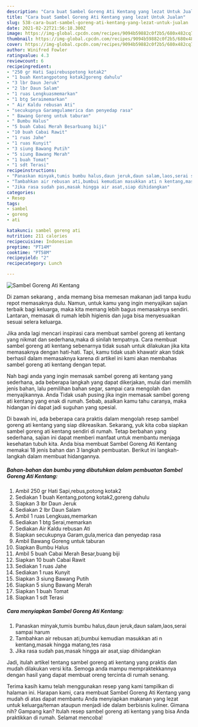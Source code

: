 ```yaml
---
description: "Cara buat Sambel Goreng Ati Kentang yang lezat Untuk Jualan"
title: "Cara buat Sambel Goreng Ati Kentang yang lezat Untuk Jualan"
slug: 538-cara-buat-sambel-goreng-ati-kentang-yang-lezat-untuk-jualan
date: 2021-02-22T21:56:18.300Z
image: https://img-global.cpcdn.com/recipes/9094b59882c0f2b5/680x482cq70/sambel-goreng-ati-kentang-foto-resep-utama.jpg
thumbnail: https://img-global.cpcdn.com/recipes/9094b59882c0f2b5/680x482cq70/sambel-goreng-ati-kentang-foto-resep-utama.jpg
cover: https://img-global.cpcdn.com/recipes/9094b59882c0f2b5/680x482cq70/sambel-goreng-ati-kentang-foto-resep-utama.jpg
author: Winifred Fowler
ratingvalue: 4.3
reviewcount: 6
recipeingredient:
- "250 gr Hati Sapirebuspotong kotak2"
- "1 buah Kentangpotong kotak2goreng dahulu"
- "3 lbr Daun Jeruk"
- "2 lbr Daun Salam"
- "1 ruas Lengkuasmemarkan"
- "1 btg Seraimemarkan"
- " Air Kaldu rebusan Ati"
- "secukupnya Garamgulamerica dan penyedap rasa"
- " Bawang Goreng untuk taburan"
- " Bumbu Halus"
- "5 buah Cabai Merah Besarbuang biji"
- "10 buah Cabai Rawit"
- "1 ruas Jahe"
- "1 ruas Kunyit"
- "3 siung Bawang Putih"
- "5 siung Bawang Merah"
- "1 buah Tomat"
- "1 sdt Terasi"
recipeinstructions:
- "Panaskan minyak,tumis bumbu halus,daun jeruk,daun salam,laos,serai sampai harum"
- "Tambahkan air rebusan ati,bumbui kemudian masukkan ati n kentang,masak hingga matang,tes rasa"
- "Jika rasa sudah pas,masak hingga air asat,siap dihidangkan"
categories:
- Resep
tags:
- sambel
- goreng
- ati

katakunci: sambel goreng ati 
nutrition: 211 calories
recipecuisine: Indonesian
preptime: "PT14M"
cooktime: "PT58M"
recipeyield: "2"
recipecategory: Lunch

---
```



![Sambel Goreng Ati Kentang](https://img-global.cpcdn.com/recipes/9094b59882c0f2b5/680x482cq70/sambel-goreng-ati-kentang-foto-resep-utama.jpg)

Di zaman  sekarang , anda memang bisa memesan makanan jadi tanpa kudu repot memasaknya dulu. Namun, untuk kamu yang ingin menyajikan sajian terbaik bagi keluarga, maka kita memang lebih bagus memasaknya sendiri. Lantaran, memasak di rumah lebih higienis dan juga bisa menyesuaikan sesuai selera keluarga.

Jika anda lagi mencari inspirasi cara membuat sambel goreng ati kentang yang nikmat dan sederhana,maka di sinilah tempatnya. Cara membuat sambel goreng ati kentang  sebenarnya tidak susah untuk dilakukan jika kita memasaknya dengan hati-hati. Tapi, kamu tidak usah khawatir akan tidak berhasil dalam memasaknya 
karena di artikel ini kami akan membahas sambel goreng ati kentang dengan tepat.  



Nah bagi anda yang ingin memasak sambel goreng ati kentang yang sederhana, ada beberapa langkah yang dapat dikerjakan, mulai dari memilih jenis bahan, lalu pemilihan bahan segar, sampai cara mengolah dan menyajikannya. Anda Tidak usah pusing jika ingin memasak sambel goreng ati kentang yang enak di rumah. Sebab, asalkan kamu  tahu caranya, maka hidangan ini dapat jadi suguhan yang spesial.

Di bawah ini, ada beberapa cara praktis  dalam mengolah resep sambel goreng ati kentang yang siap dikreasikan. Sekarang, yuk kita coba siapkan sambel goreng ati kentang sendiri di rumah. Tetap berbahan yang sederhana, sajian ini dapat memberi manfaat untuk membantu menjaga kesehatan tubuh kita. Anda bisa membuat Sambel Goreng Ati Kentang memakai 18 jenis bahan dan 3 langkah pembuatan. Berikut ini langkah-langkah dalam membuat hidangannya.

<!--inarticleads1-->

##### Bahan-bahan dan bumbu yang dibutuhkan dalam pembuatan Sambel Goreng Ati Kentang:

1. Ambil 250 gr Hati Sapi,rebus,potong kotak2
1. Sediakan 1 buah Kentang,potong kotak2,goreng dahulu
1. Siapkan 3 lbr Daun Jeruk
1. Sediakan 2 lbr Daun Salam
1. Ambil 1 ruas Lengkuas,memarkan
1. Sediakan 1 btg Serai,memarkan
1. Sediakan  Air Kaldu rebusan Ati
1. Siapkan secukupnya Garam,gula,merica dan penyedap rasa
1. Ambil  Bawang Goreng untuk taburan
1. Siapkan  Bumbu Halus
1. Ambil 5 buah Cabai Merah Besar,buang biji
1. Siapkan 10 buah Cabai Rawit
1. Sediakan 1 ruas Jahe
1. Sediakan 1 ruas Kunyit
1. Siapkan 3 siung Bawang Putih
1. Siapkan 5 siung Bawang Merah
1. Siapkan 1 buah Tomat
1. Siapkan 1 sdt Terasi




<!--inarticleads2-->

##### Cara menyiapkan Sambel Goreng Ati Kentang:

1. Panaskan minyak,tumis bumbu halus,daun jeruk,daun salam,laos,serai sampai harum
1. Tambahkan air rebusan ati,bumbui kemudian masukkan ati n kentang,masak hingga matang,tes rasa
1. Jika rasa sudah pas,masak hingga air asat,siap dihidangkan




Jadi, itulah artikel tentang  sambel goreng ati kentang  yang praktis dan mudah dilakukan versi kita. Semoga anda mampu mempraktekkannya dengan hasil yang dapat membuat oreng tercinta di rumah senang. 

Terima kasih kamu telah menggunakan resep yang kami tampilkan di halaman ini. Harapan kami, cara membuat  Sambel Goreng Ati Kentang yang mudah di atas dapat membantu Anda menyiapkan makanan yang lezat untuk keluarga/teman ataupun menjadi ide dalam berbisnis kuliner. Gimana nih? Gampang kan? Itulah resep sambel goreng ati kentang yang bisa Anda praktikkan di rumah. Selamat mencoba!


